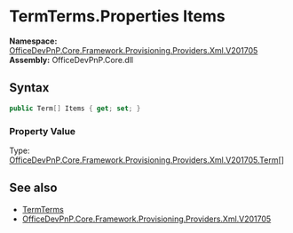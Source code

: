 # TermTerms.Properties Items
  

**Namespace:** [OfficeDevPnP.Core.Framework.Provisioning.Providers.Xml.V201705](OfficeDevPnP.Core.Framework.Provisioning.Providers.Xml.V201705.md)  
**Assembly:** OfficeDevPnP.Core.dll  
## Syntax
```C#
public Term[] Items { get; set; }
```

### Property Value
Type: [OfficeDevPnP.Core.Framework.Provisioning.Providers.Xml.V201705.Term[]](OfficeDevPnP.Core.Framework.Provisioning.Providers.Xml.V201705.Term.md)  

## See also
- [TermTerms](OfficeDevPnP.Core.Framework.Provisioning.Providers.Xml.V201705.TermTerms.md) 
- [OfficeDevPnP.Core.Framework.Provisioning.Providers.Xml.V201705](OfficeDevPnP.Core.Framework.Provisioning.Providers.Xml.V201705.md) 
